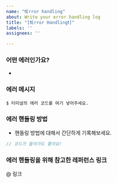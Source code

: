 ```yaml
---
name: "❗Error handling"
about: Write your error handling log
title: "[❗Error Handling❗]"
labels: ''
assignees: ''

---
```


### 어떤 에러인가요?
- 

### 에러 메시지
```$ 터미널의 에러 코드를 여기 넣어주세요.```

### 에러 핸들링 방법
- 핸들링 방법에 대해서 간단하게 기록해보세요.
```js
// 코드가 들어가도 좋아요!
```

### 에러 핸들링을 위해 참고한 레퍼런스 링크
@ 링크
